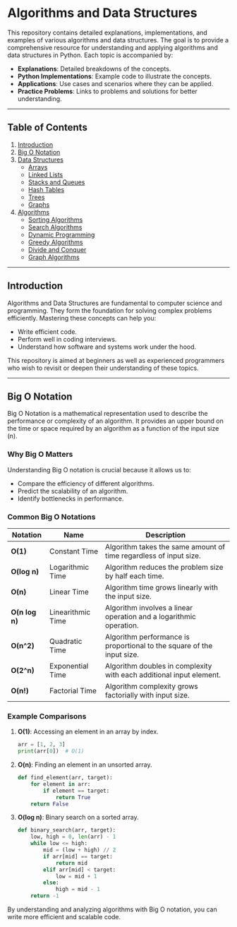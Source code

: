 # Algorithms and Data Structures

This repository contains detailed explanations, implementations, and examples of various algorithms and data structures. The goal is to provide a comprehensive resource for understanding and applying algorithms and data structures in Python. Each topic is accompanied by:

- **Explanations**: Detailed breakdowns of the concepts.
- **Python Implementations**: Example code to illustrate the concepts.
- **Applications**: Use cases and scenarios where they can be applied.
- **Practice Problems**: Links to problems and solutions for better understanding.

---

## Table of Contents

1. [Introduction](#introduction)
2. [Big O Notation](#big-o-notation)
3. [Data Structures](#data-structures)
   - [Arrays](#arrays)
   - [Linked Lists](#linked-lists)
   - [Stacks and Queues](#stacks-and-queues)
   - [Hash Tables](#hash-tables)
   - [Trees](#trees)
   - [Graphs](#graphs)
4. [Algorithms](#algorithms)
   - [Sorting Algorithms](#sorting-algorithms)
   - [Search Algorithms](#search-algorithms)
   - [Dynamic Programming](#dynamic-programming)
   - [Greedy Algorithms](#greedy-algorithms)
   - [Divide and Conquer](#divide-and-conquer)
   - [Graph Algorithms](#graph-algorithms)

---

## Introduction

Algorithms and Data Structures are fundamental to computer science and programming. They form the foundation for solving complex problems efficiently. Mastering these concepts can help you:

- Write efficient code.
- Perform well in coding interviews.
- Understand how software and systems work under the hood.

This repository is aimed at beginners as well as experienced programmers who wish to revisit or deepen their understanding of these topics.

---

## Big O Notation

Big O Notation is a mathematical representation used to describe the performance or complexity of an algorithm. It provides an upper bound on the time or space required by an algorithm as a function of the input size (n).

### Why Big O Matters
Understanding Big O notation is crucial because it allows us to:
- Compare the efficiency of different algorithms.
- Predict the scalability of an algorithm.
- Identify bottlenecks in performance.

### Common Big O Notations
| Notation       | Name                 | Description                                                                 |
|----------------|----------------------|-----------------------------------------------------------------------------|
| **O(1)**       | Constant Time        | Algorithm takes the same amount of time regardless of input size.          |
| **O(log n)**   | Logarithmic Time     | Algorithm reduces the problem size by half each time.                      |
| **O(n)**       | Linear Time          | Algorithm time grows linearly with the input size.                         |
| **O(n log n)** | Linearithmic Time    | Algorithm involves a linear operation and a logarithmic operation.         |
| **O(n^2)**     | Quadratic Time       | Algorithm performance is proportional to the square of the input size.     |
| **O(2^n)**     | Exponential Time     | Algorithm doubles in complexity with each additional input element.        |
| **O(n!)**      | Factorial Time       | Algorithm complexity grows factorially with input size.                    |

### Example Comparisons
1. **O(1)**: Accessing an element in an array by index.
   ```python
   arr = [1, 2, 3]
   print(arr[0])  # O(1)
   ```

2. **O(n)**: Finding an element in an unsorted array.
   ```python
   def find_element(arr, target):
       for element in arr:
           if element == target:
               return True
       return False
   ```

3. **O(log n)**: Binary search on a sorted array.
   ```python
   def binary_search(arr, target):
       low, high = 0, len(arr) - 1
       while low <= high:
           mid = (low + high) // 2
           if arr[mid] == target:
               return mid
           elif arr[mid] < target:
               low = mid + 1
           else:
               high = mid - 1
       return -1
   ```

By understanding and analyzing algorithms with Big O notation, you can write more efficient and scalable code.